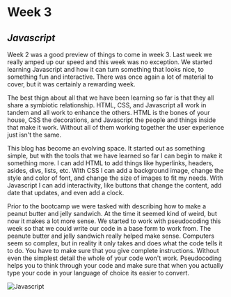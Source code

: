 # Week 3
## *Javascript*

Week 2 was a good preview of things to come in week 3. Last week we really amped up our speed and this week was no exception. We started learning Javascript and how it can turn something that looks nice, to something fun and interactive. There was once again a lot of material to cover, but it was certainly a rewarding week.

The best thign about all that we have been learning so far is that they all share a symbiotic relationship. HTML, CSS, and Javascript all work in tandem and all work to enhance the others. HTML is the bones of your house, CSS the decorations, and Javascript the people and things inside that make it work. Without all of them working together the user experience just isn't the same.

This blog has become an evolving space. It started out as something simple, but with the tools that we have learned so far I can begin to make it something more. I can add HTML to add things like hyperlinks, headers, asides, divs, lists, etc. WIth CSS I can add a background image, change the style and color of font, and change the size of images to fit my needs. With Javascript I can add interactivity, like buttons that change the content, add date that updates, and even add a clock.

Prior to the bootcamp we were tasked with describing how to make a peanut butter and jelly sandwich. At the time it seemed kind of weird, but now it makes a lot more sense. We started to work with pseudocoding this week so that we could write our code in a base form to work from. The peanute butter and jelly sandwich really helped make sense. Computers seem so complex, but in reality it only takes and does what the code tells it to do. You have to make sure that you give complete instructions. Without even the simplest detail the whole of your code won't work. Pseudocoding helps you to think through your code and make sure that when you actually type your code in your language of choice its easier to convert.

![Javascript](./img/js.png)


